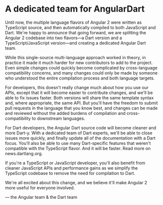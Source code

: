 # A dedicated team for AngularDart

Until now, the multiple language flavors of Angular 2 were written as TypeScript source, and then automatically compiled to both JavaScript and Dart.  We're happy to announce that going forward, we are splitting the Angular 2 codebase into two flavors—a Dart version and a TypeScript/JavaScript version—and creating a dedicated Angular Dart team.

While this single-source multi-language approach worked in theory, in practice it made it much harder for new contributors to add to the project. Even simple changes could quickly become complicated by cross-language compatibility concerns, and many changes could only be made by someone who understood the entire compilation process and both language targets.

For developers, this doesn't really change much about how you use our APIs, except that it will become easier to contribute changes, and we'll be able to fix issues faster. Both versions will share the same template syntax and, where appropriate, the same API. But you'll have the freedom to submit pull requests in the language that you know best, and changes can be made and reviewed without the added burdens of compilation and cross-compatibility to downstream languages.

For Dart developers, the Angular Dart source code will become cleaner and more Dart-y.  With a dedicated team of Dart experts, we'll be able to close issues more quickly, and finally update all of the documentation with a Dart focus. You'll also be able to use many Dart-specific features that weren't compatible with the TypeScript flavor. And it will be faster. Read more on news.dartlang.org.

If you're a TypeScript or JavaScript developer, you'll also benefit from cleaner JavaScript APIs and performance gains as we simplify the TypeScript codebase to remove the need for compilation to Dart.

We're all excited about this change, and we believe it'll make Angular 2 more useful for everyone involved.

— the Angular team & the Dart team